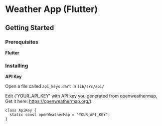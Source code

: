 
# Weather App (Flutter)

## Getting Started

### Prerequisites
**Flutter**

### Installing

**API Key**

Open a file called `api_keys.dart` in `lib/src/api/`

Edit ('YOUR_API_KEY' with API key you generated from openweathermap, Get it here: https://openweathermap.org/):
  ```
  class ApiKey {
    static const openWeatherMap = "YOUR_API_KEY";
  }
  ```

